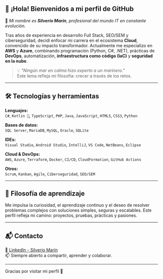 ## 👋 ¡Hola! Bienvenidos a mi perfil de GitHub

🎯 *Mi nombre es **Silverio Marín**, profesional del mundo IT en constante evolución.*

Tras años de experiencia en desarrollo Full Stack, SEO/SEM y ciberseguridad, decidí enfocar mi carrera en el ecosistema **Cloud**, convencido de su impacto transformador. Actualmente me especializo en **AWS** y **Azure**, combinando programación (Python, C#, .NET), prácticas de **DevOps**, automatización, **infraestructura como código (IaC)** y **seguridad en la nube**.

> 💡 *"Ningún mar en calma hizo experto a un marinero."*  
> Este lema refleja mi filosofía: crecer a través de los retos.

---

## 🛠️ Tecnologías y herramientas

**Lenguajes:**  
`C#`, `Kotlin 💞️`, `TypeScript`, `PHP`, `Java`, `JavaScript`, `HTML5`, `CSS3`, `Python`

**Bases de datos:**  
`SQL Server`, `MariaDB`, `MySQL`, `Oracle`, `SQLite`

**IDEs:**  
`Visual Studio`, `Android Studio`, `IntelliJ`, `VS Code`, `NetBeans`, `Eclipse`

**Cloud & DevOps:**  
`AWS`, `Azure`, `Terraform`, `Docker`, `CI/CD`, `CloudFormation`, `GitHub Actions`

**Otros:**  
`Scrum`, `Kanban`, `Agile`, `Ciberseguridad`, `SEO/SEM`

---

## 🌱 Filosofía de aprendizaje

Me impulsa la curiosidad, el aprendizaje continuo y el deseo de resolver problemas complejos con soluciones simples, seguras y escalables. Este perfil refleja mi camino: proyectos, pruebas, prácticas y pasiones.

---

## 📬 Contacto

📎 [LinkedIn - Silverio Marín](https://www.linkedin.com/in/silveriomarín)  
📫 Siempre abierto a compartir, aprender y colaborar.


---

Gracias por visitar mi perfil 🙌
